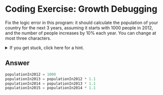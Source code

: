 # Coding Exercise: Growth Debugging
  
Fix the logic error in this program: it should calculate the population of your country for the next 3 years, assuming it starts with 1000 people in 2012, 
and the number of people increases by 10% each year. You can change at most three characters.
<details>
  <summary>
    If you get stuck, click here for a hint.
  </summary>
  
  ![image](https://user-images.githubusercontent.com/86063895/236968690-76651da7-1f14-4e97-b31e-e2ab4d0cbca5.png)

</details>

## Answer
```python
populationIn2012 = 1000
populationIn2013 = populationIn2012 * 1.1
populationIn2014 = populationIn2013 * 1.1
populationIn2015 = populationIn2014 * 1.1

